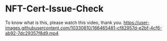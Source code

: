 # NFT-Cert-Issue-Check

To know what is this, please watch this video, thank you.
https://user-images.githubusercontent.com/10330810/166465481-cf82957d-e2bf-4cf6-ab92-7dc29357f8d9.mp4

